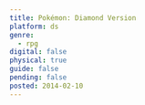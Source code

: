 ```yaml
---
title: Pokémon: Diamond Version
platform: ds
genre:
  - rpg
digital: false
physical: true
guide: false
pending: false
posted: 2014-02-10
---
```


